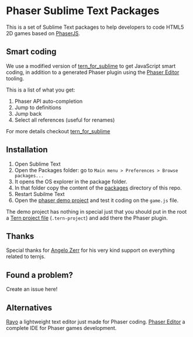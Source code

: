 # Phaser Sublime Text Packages

This is a set of Sublime Text packages to help developers to code HTML5 2D games based on [PhaserJS](https://github.com/photonstorm/phaser).

## Smart coding

We use a modified version of [tern_for_sublime](https://github.com/ternjs/tern_for_sublime) to get JavaScript smart coding, in addition to a generated Phaser plugin using the [Phaser Editor](http://phasereditor.boniatillo.com) tooling.

This is a list of what you get:

1. Phaser API auto-completion
2. Jump to definitions
3. Jump back
4. Select all references (useful for renames)

For more details checkout [tern_for_sublime](https://github.com/ternjs/tern_for_sublime)

## Installation

1. Open Sublime Text
2. Open the Packages folder: go to `Main menu > Preferences > Browse packages...`
3. It opens the OS explorer in the package folder.
4. In that folder copy the content of the [packages](../packages) directory of this repo.
5. Restart Subilme Text
6. Open the [phaser demo project](../demo/sublime-projects/phaser) and test it coding on the `game.js` file.

The demo project has nothing in special just that you should put in the root a [Tern project file](http://ternjs.net/doc/manual.html#configuration) (`.tern-project`) and add there the Phaser plugin.

## Thanks

Special thanks for [Angelo Zerr](https://github.com/angelozerr) for his very kind support on everything related to ternjs.

## Found a problem?

Create an issue here!

## Alternatives

[Rayo](http://phasereditor.boniatillo.com/blog/rayo) a lightweight text editor just made for Phaser coding.
[Phaser Editor](http://phasereditor.boniatillo.com/blog/features) a complete IDE for Phaser games development.


